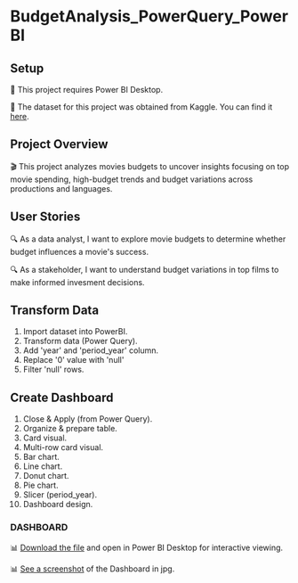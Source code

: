 # BudgetAnalysis_PowerQuery_PowerBI

## Setup
📌 This project requires Power BI Desktop.

📌 The dataset for this project was obtained from Kaggle. You can find it [here](https://www.kaggle.com/datasets/ursmaheshj/top-10000-popular-movies-tmdb-05-2023).


## Project Overview
🎬 This project analyzes movies budgets to uncover insights focusing on top movie spending, high-budget trends and budget variations across productions and languages.

## User Stories
🔍 As a data analyst, I want to explore movie budgets to determine whether budget influences a movie's success.

🔍 As a stakeholder, I want to understand budget variations in top films to make informed invesment decisions.

## Transform Data
1. Import dataset into PowerBI.
2. Transform data (Power Query).
3. Add 'year' and 'period_year' column.
5. Replace '0' value with 'null'
6. Filter 'null' rows.

## Create Dashboard 
1. Close & Apply (from Power Query).
2. Organize & prepare table.
3. Card visual.
4. Multi-row card visual.
5. Bar chart.
6. Line chart.
7. Donut chart.
8. Pie chart.
9. Slicer (period_year).
10. Dashboard design.

### DASHBOARD
📊 [Download the file](./Budgeting_Report.pbix) and open in Power BI Desktop for interactive viewing.

📊 [See a screenshot](./Budgeting_Report.jpg) of the Dashboard in jpg.
